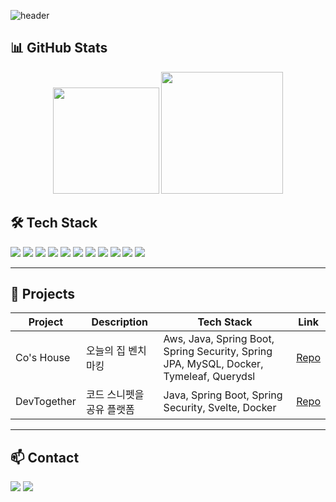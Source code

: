 ![header](https://capsule-render.vercel.app/api?type=transparent&color=gradient&height=200&section=header&text=YUNYOUNG%20KIM&fontSize=50&fontColor=FFFFFF&fontAlignY=50&desc=Backend%20Developer&descAlignY=70)
## 📊 GitHub Stats

<div align="center">
  <img src="https://github-readme-stats.vercel.app/api?username=onuyyy&show_icons=true&theme=tokyonight&hide_border=true&bg_color=1a1b27" height="170"/>
  <img src="https://github-readme-stats.vercel.app/api/top-langs/?username=onuyyy&layout=compact&theme=tokyonight&hide_border=true&bg_color=1a1b27" height="195"/>
</div>

## 🛠️ Tech Stack
<img src="https://img.shields.io/badge/Oracle-F80000?style=lat-square&logo=oracle&logoColor=FFF"/> <img src="https://img.shields.io/badge/MySQL-4479A1?style=lat-square&logo=MySQL&logoColor=white"/> <img src="https://img.shields.io/badge/java-007396?style=lat-square&logo=OpenJDK&logoColor=white"> <img src="https://img.shields.io/badge/Spring Boot-6DB33F?style=lat-square&logo=Spring-Boot&logoColor=white"/> <img src="https://img.shields.io/badge/Spring Security-6DB33F?style=lat-square&logo=Spring-Security&logoColor=white"/> <img src="https://img.shields.io/badge/.NET-512BD4?style=lat-square&logo=.NET&logoColor=white"/> <img src="https://img.shields.io/badge/JavaScript-F7DF1E?style=lat-square&logo=JavaScript&logoColor=white"/> <img src="https://img.shields.io/badge/Python-3776AB?style=lat-square&logo=Python&logoColor=white"/> <img src="https://img.shields.io/badge/docker-%230db7ed.svg?style=lat-squar&logo=docker&logoColor=white"/> 
<img src="https://img.shields.io/badge/C%23-239120?style=lat-square&logo=c-sharp&logoColor=white"/> <img src="https://img.shields.io/badge/React-20232A?style=flat-square&logo=react&logoColor=61DAFB"/>

	
___

## 🚀 Projects

| Project | Description | Tech Stack | Link |
|---------|-------------|-----------|------|
| Co's House | 오늘의 집 벤치마킹 | Aws, Java, Spring Boot, Spring Security, Spring JPA, MySQL, Docker, Tymeleaf, Querydsl | [Repo](https://github.com/KernelSevenBird/Co-s_House) |
| DevTogether | 코드 스니펫을 공유 플랫폼 | Java, Spring Boot, Spring Security, Svelte, Docker | [Repo](https://github.com/FC-DevTogether/DevTogether) |

___

## 📫 Contact

<a href="mailto:kyy970207@gmail.com"><img src="https://img.shields.io/badge/Gmail-EA4335?style=for-the-badge&logo=Gmail&logoColor=white"/></a>
<a href="https://velog.io/@onuy/posts"><img src="https://img.shields.io/badge/Blog-FF5722?style=for-the-badge&logo=Blogger&logoColor=white"/></a>

<br/><br/>


